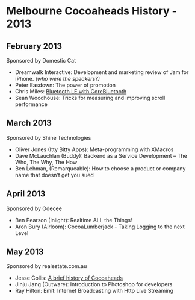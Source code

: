 # Melbourne Cocoaheads History - 2013

## February 2013

Sponsored by Domestic Cat

- Dreamwalk Interactive: Development and marketing review of Jam for iPhone. *(who were the speakers?)*
- Peter Easdown: The power of promotion
- Chris Miles: [Bluetooth LE with CoreBluetooth](http://blog.chrismiles.info/2013/03/bluetooth-le-with-corebluetooth.html)
- Sean Woodhouse: Tricks for measuring and improving scroll performance 

## March 2013

Sponsored by Shine Technologies

- Oliver Jones (Itty Bitty Apps): Meta-programming with XMacros
- Dave McLauchlan (Buddy): Backend as a Service Development – The Who, The Why, The How
- Ben Lehman, (Remarqueable): How to choose a product or company name that doesn’t get you sued

## April 2013

Sponsored by Odecee

- Ben Pearson (Inlight): Realtime ALL the Things!
- Aron Bury (Airloom): CocoaLumberjack - Taking Logging to the next Level

## May 2013

Sponsored by realestate.com.au

- Jesse Collis: [A brief history of Cocoaheads](https://github.com/jessedc/MelbourneCocoaheadsHistory)
- Jinju Jang (Outware): Introduction to Photoshop for developers
- Ray Hilton: Emit: Internet Broadcasting with Http Live Streaming
